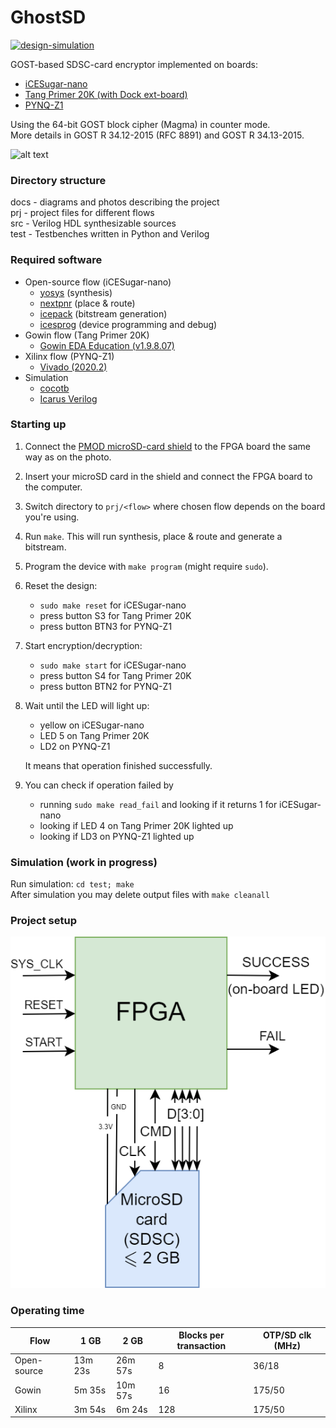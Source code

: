 # GhostSD

[![design-simulation](https://github.com/sirazenkov/GhostSD/actions/workflows/simulation.yml/badge.svg)](https://github.com/sirazenkov/GhostSD/actions/workflows/simulation.yml)

GOST-based SDSC-card encryptor implemented on boards:
- [iCESugar-nano](https://github.com/wuxx/icesugar-nano)
- [Tang Primer 20K (with Dock ext-board)](https://wiki.sipeed.com/hardware/en/tang/tang-primer-20k/primer-20k.html)
- [PYNQ-Z1](https://digilent.com/reference/programmable-logic/pynq-z1/start)

Using the 64-bit GOST block cipher (Magma) in counter mode. \
More details in GOST R 34.12-2015 (RFC 8891) and GOST R 34.13-2015.

![alt text](https://github.com/sirazenkov/GhostSD/blob/master/docs/photo.png?raw=true)

### Directory structure
docs - diagrams and photos describing the project \
prj - project files for different flows \
src - Verilog HDL synthesizable sources \
test - Testbenches written in Python and Verilog

### Required software
- Open-source flow (iCESugar-nano)
    - [yosys](https://github.com/YosysHQ/yosys) (synthesis)
    - [nextpnr](https://github.com/YosysHQ/nextpnr) (place & route)
    - [icepack](https://github.com/YosysHQ/icestorm/tree/master/icepack) (bitstream generation)
    - [icesprog](https://github.com/wuxx/icesugar/tree/master/tools/src) (device programming and debug)
- Gowin flow (Tang Primer 20K)
    - [Gowin EDA Education (v1.9.8.07)](https://www.gowinsemi.com/en/support/home/)
- Xilinx flow (PYNQ-Z1)
    - [Vivado (2020.2)](https://www.xilinx.com/products/design-tools/vivado.html)
- Simulation
    - [cocotb](https://github.com/cocotb/cocotb)
    - [Icarus Verilog](https://github.com/steveicarus/iverilog)

### Starting up
1. Connect the [PMOD microSD-card shield](https://aliexpress.ru/item/1005002079993579.html?spm=a2g0o.store_pc_allProduct.8148356.28.66223d9caZHKJO&pdp_npi=2%40dis%21RUB%21219%2C17%20%D1%80%D1%83%D0%B1.%21219%2C17%20%D1%80%D1%83%D0%B1.%21%21%21%21%21%40211675ce16734350768246290efb9d%2112000018671910390%21sh&sku_id=12000018671910390) to the FPGA board the same way as on the photo.
2. Insert your microSD card in the shield and connect the FPGA board to the computer.
3. Switch directory to `prj/<flow>` where chosen flow depends on the board you're using.
4. Run `make`. This will run synthesis, place & route and generate a bitstream.
5. Program the device with `make program` (might require `sudo`).
6. Reset the design:
    - `sudo make reset` for iCESugar-nano
    - press button S3 for Tang Primer 20K
    - press button BTN3 for PYNQ-Z1
7. Start encryption/decryption:
    - `sudo make start` for iCESugar-nano
    - press button S4 for Tang Primer 20K
    - press button BTN2 for PYNQ-Z1
8. Wait until the LED will light up:
    - yellow on iCESugar-nano
    - LED 5 on Tang Primer 20K
    - LD2 on PYNQ-Z1

    It means that operation finished successfully.
9. You can check if operation failed by
    - running `sudo make read_fail` and looking if it returns 1 for iCESugar-nano
    - looking if LED 4 on Tang Primer 20K lighted up
    - looking if LD3 on PYNQ-Z1 lighted up

### Simulation (work in progress)
Run simulation: `cd test; make` \
After simulation you may delete output files with `make cleanall`

### Project setup
![alt text](https://github.com/sirazenkov/GhostSD/blob/master/docs/GhostSD_system.png?raw=true)

### Operating time
Flow        |  1 GB   |  2 GB    | Blocks per transaction |  OTP/SD clk (MHz) |
------------|---------|----------|------------------------|-------------------|
Open-source | 13m 23s |  26m 57s |           8            |   36/18           |
Gowin       | 5m 35s  |  10m 57s |           16           |   175/50          |
Xilinx      | 3m 54s  |  6m 24s  |           128          |   175/50          |
